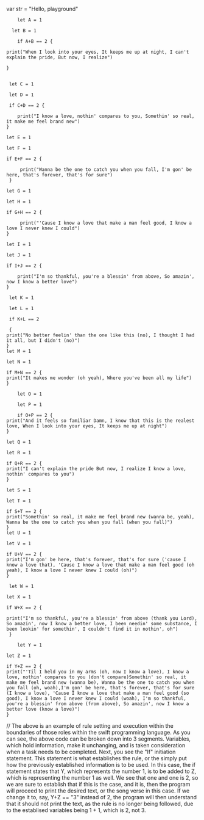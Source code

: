 var str = "Hello, playground"
    
		let A = 1
   
	  let B = 1
    
		if A+B == 2 {

    print("When I look into your eyes, It keeps me up at night, I can't explain the pride, But now, I realize")

    }

   
	 let C = 1
   
	 let D = 1
   
	 if C+D == 2 {
    
		print("I know a love, nothin' compares to you, Somethin' so real, it make me feel brand new")
    }

    let E = 1
		
    let F = 1
		
    if E+F == 2 {
     
		 print("Wanna be the one to catch you when you fall, I'm gon' be here, that's forever, that's for sure")
     }

    let G = 1
		
    let H = 1
		
    if G+H == 2 {
     
		 print("'Cause I know a love that make a man feel good, I know a love I never knew I could")
    }

    let I = 1
		
    let J = 1
		
    if I+J == 2 {
    
		print("I'm so thankful, you're a blessin' from above, So amazin', now I know a better love")
    }
   
	 let K = 1
   
	 let L = 1
   
	 if K+L == 2 
	 
	 {
    print("No better feelin' than the one like this (no), I thought I had it all, but I didn't (no)")
    }
    let M = 1
		
    let N = 1
		
    if M+N == 2 {
    print("It makes me wonder (oh yeah), Where you've been all my life")
    }
    
		let O = 1
    
		let P = 1
    
		if O+P == 2 {
    print("And it feels so familiar Damn, I know that this is the realest love, When I look into your eyes, It keeps me up at night")
    }
		
    let Q = 1
		
    let R = 1
		
    if Q+R == 2 {
    print("I can't explain the pride But now, I realize I know a love, nothin' compares to you")
    }
		
    let S = 1
		
    let T = 1
		
    if S+T == 2 {
    print("Somethin' so real, it make me feel brand new (wanna be, yeah), Wanna be the one to catch you when you fall (when you fall)")
    }
    let U = 1
		
    let V = 1
		
    if U+V == 2 {
    print("I'm gon' be here, that's forever, that's for sure ('cause I know a love that), 'Cause I know a love that make a man feel good (oh yeah), I know a love I never knew I could (oh)")
    }
   
	 let W = 1
		
    let X = 1
		
    if W+X == 2 {
     
    print("I'm so thankful, you're a blessin' from above (thank you Lord), So amazin', now I know a better love, I been needin' some substance, I been lookin' for somethin', I couldn't find it in nothin', oh")
     }
    
		let Y = 1
		
    let Z = 1
		
    if Y+Z == 2 {
    print("'Til I held you in my arms (oh, now I know a love), I know a love, nothin' compares to you (don't compare)Somethin' so real, it make me feel brand new (wanna be), Wanna be the one to catch you when you fall (oh, woah),I'm gon' be here, that's forever, that's for sure (I know a love), 'Cause I know a love that make a man feel good (so good), I know a love I never knew I could (woah), I'm so thankful, you're a blessin' from above (from above), So amazin', now I know a better love (know a love)")
    }

// The above is an example of rule setting and execution within the boundaries of those roles within the swift programming language. As you can see, the above code can be broken down into 3 segments. Variables, which hold information, make it unchanging, and is taken consideration when a task needs to be completed. Next, you see the "If" initiation statement. This statement is what establishes the rule, or the simply put how the previously established information is to be used. In this case, the if statement states that Y, which represents the number 1, is to be added to Z, which is representing the number 1 as well. We see that one and one is 2, so we are sure to establish that if this is the case, and it is, then the program will proceed to print the desired text, or the song verse in this case. If we change it to, say, Y+Z == "3" instead of 2, the program will then understand that it should not print the text, as the rule is no longer being followed, due to the establised variables being 1 + 1, which is 2, not 3.
